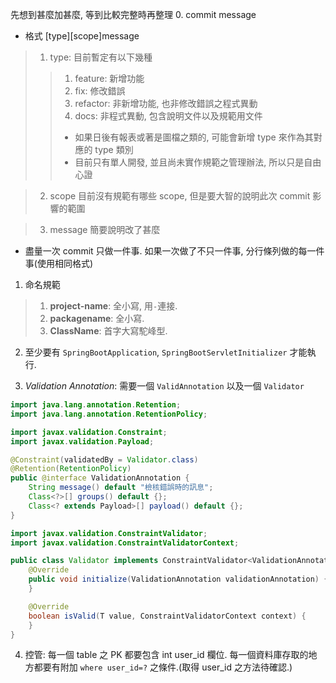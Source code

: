 先想到甚麼加甚麼, 等到比較完整時再整理
0. commit message
* 格式 [type][scope]message
> 1. type: 目前暫定有以下幾種
>> 1. feature: 新增功能
>> 2. fix: 修改錯誤
>> 3. refactor: 非新增功能, 也非修改錯誤之程式異動
>> 4. docs: 非程式異動, 包含說明文件以及規範用文件
>> * 如果日後有報表或著是圖檔之類的, 可能會新增 type 來作為其對應的 type 類別
>> * 目前只有單人開發, 並且尚未實作規範之管理辦法, 所以只是自由心證

> 2. scope 目前沒有規範有哪些 scope, 但是要大智的說明此次 commit 影響的範圍

> 3. message 簡要說明改了甚麼
* 盡量一次 commit 只做一件事. 如果一次做了不只一件事, 分行條列做的每一件事(使用相同格式)

1. 命名規範
> 1. **project-name**: 全小寫, 用`-`連接.
> 2. **packagename**: 全小寫.
> 3. **ClassName**: 首字大寫駝峰型.

2. 至少要有 `SpringBootApplication`, `SpringBootServletInitializer` 才能執行.

3. *Validation Annotation*: 需要一個 `ValidAnnotation` 以及一個 `Validator`
```java
import java.lang.annotation.Retention;
import java.lang.annotation.RetentionPolicy;

import javax.validation.Constraint;
import javax.validation.Payload;

@Constraint(validatedBy = Validator.class)
@Retention(RetentionPolicy)
public @interface ValidationAnnotation {
	String message() default "檢核錯誤時的訊息";
	Class<?>[] groups() default {};
	Class<? extends Payload>[] payload() default {};
}
```

```java
import javax.validation.ConstraintValidator;
import javax.validation.ConstraintValidatorContext;

public class Validator implements ConstraintValidator<ValidationAnnotation, T> {
	@Override
	public void initialize(ValidationAnnotation validationAnnotation) {
	}

	@Override
	boolean isValid(T value, ConstraintValidatorContext context) {
	}
}
```

4. 控管: 每一個 table 之 PK 都要包含 int user_id 欄位. 每一個資料庫存取的地方都要有附加 `where user_id=?` 之條件.(取得 user_id 之方法待確認.)
